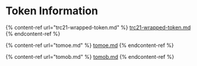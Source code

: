 # Token Information

{% content-ref url="trc21-wrapped-token.md" %}
[trc21-wrapped-token.md](trc21-wrapped-token.md)
{% endcontent-ref %}

{% content-ref url="tomoe.md" %}
[tomoe.md](tomoe.md)
{% endcontent-ref %}

{% content-ref url="tomob.md" %}
[tomob.md](tomob.md)
{% endcontent-ref %}

##
